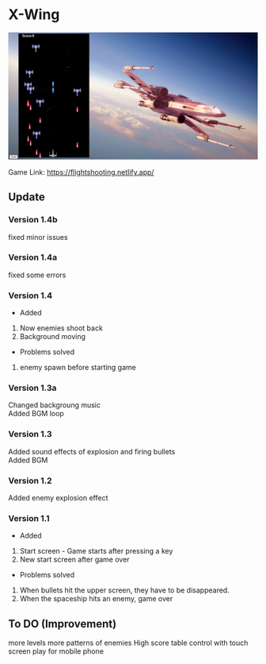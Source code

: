 # X-Wing

<img src="./X-wing.png">  

Game Link: https://flightshooting.netlify.app/  

## Update 

### Version 1.4b
fixed minor issues  

### Version 1.4a
fixed some errors  

### Version 1.4
* Added  
1. Now enemies shoot back
2. Background moving

* Problems solved
1. enemy spawn before starting game
### Version 1.3a
Changed backgroung music  
Added BGM loop
### Version 1.3
Added sound effects of explosion and firing bullets  
Added BGM
### Version 1.2
Added enemy explosion effect
### Version 1.1
* Added
1. Start screen - Game starts after pressing a key
2. New start screen after game over

* Problems solved 
1. When bullets hit the upper screen, they have to be disappeared.
2. When the spaceship hits an enemy, game over 


## To DO (Improvement)
more levels
more patterns of enemies
High score table
control with touch screen play for mobile phone

